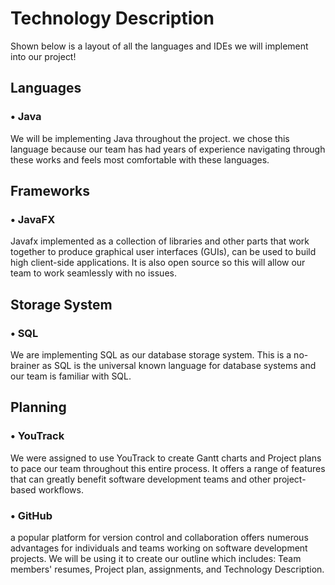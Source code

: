 # Technology Description
Shown below is a layout of all the languages and IDEs we will implement into our project!

## Languages
### • Java 
We will be implementing Java throughout the project. we chose this language because our team has had years of experience navigating through these works and feels most comfortable with these languages.

## Frameworks
### • JavaFX
Javafx implemented as a collection of libraries and other parts that work together to produce graphical user interfaces (GUIs), can be used to build high client-side applications. 
It is also open source so this will allow our team to work seamlessly with no issues.

## Storage System
### • SQL
We are implementing SQL as our database storage system. This is a no-brainer as SQL is the universal known language for database systems and our team is familiar with SQL.

## Planning
### • YouTrack
We were assigned to use YouTrack to create Gantt charts and Project plans to pace our team throughout this entire process. It offers a range of features that can greatly benefit software development teams and other project-based workflows.

### • GitHub
a popular platform for version control and collaboration offers numerous advantages for individuals and teams working on software development projects. We will be using it to create our outline which includes: Team members' resumes, Project plan, assignments, and Technology Description.
